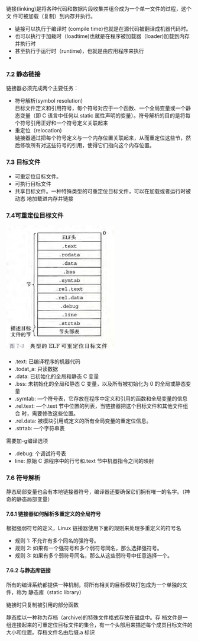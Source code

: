 链接(linking)是将各种代码和数据片段收集并组合成为一个单一文件的过程，这个文
件可被加载（复制）到内存并执行。
- 链接可以执行于编译时 (compile time)也就是在源代码被翻译成机器代码时。
- 也可以执行于加栽时（loadtime)也就是在程序被加载器（loader)加载到内存并执行时
- 甚至执行于运行时（runtime)，也就是由应用程序来执行
- 
### 7.2 静态链接
链接器必须完成两个主要任务：
- 符号解析(symbol resolution)  
目标文件定义和引用符号，每个符号对应于一个函数、一个全局变量或一个静 态变量（即 C 语言中任何以 static 属性声明的变量）。符号解析的目的是将每个符号引用正好和一个符号定义关联起来
- 重定位（relocation)  
链接器通过把每个符号定义与一个内存位置关联起来，从而重定位这些节，然后修改所有对这些符号的引用，使得它们指向这个内存位置。
### 7.3 目标文件
- 可重定位目标文件。
- 可执行目标文件
- 共享目标文件。一种特殊类型的可重定位目标文件，可以在加载或者运行时被动态
地加载进内存并链接
### 7.4可重定位目标文件
![可重定位目标文件.png](images\可重定位目标文件.png)
- .text: 已编译程序的机器代码
- .todat_a: 只读数据
- .data: 已初始化的全局和静态 C 变量
- .bss: 未初始化的全局和静态 C 变量，以及所有被初始化为 0 的全局或静态变量
- .symtab: —个符号表，它存放在程序中定义和引用的函数和全局变量的信息
- .rel.text: —个.text 节中位置的列表，当链接器把这个目标文件和其他文件组合
时，需要修改这些位置。
- .rel.data: 被模块引用或定义的所有全局变量的重定位信息。
- .strtab: —个字符串表 

需要加-g编译选项
- .debug: 个调试符号表
- line: 原始 C 源程序中的行号和.text 节中机器指令之间的映射

### 7.6 符号解析
静态局部变量也会有本地链接器符号，编译器还要确保它们拥有唯一的名字。（神奇的静态局部变量）

#### 7.6.1 链接器如何解析多重定义的全局符号
根据强弱符号的定义，Linux 链接器使用下面的规则来处理多重定义的符号名
* 规则 1: 不允许有多个同名的强符号。
* 规则 2: 如果有一个强符号和多个弱符号同名，那么选择强符号。
* 规则 3: 如果有多个弱符号同名，那么从这些弱符号中任意选择一个。

 #### 7.6.2 与静态库链接
 所有的编译系统都提供一种机制，将所有相关的目标模块打包成为一个单独的文件，称为 静态库（static library）  

 链接时只复制被引用的部分函数

 静态库以一种称为存档（archive)的特殊文件格式存放在磁盘中。存
档文件是一组连接起来的可重定位目标文件的集合，有一个头部用来描述每个成员目标文件的大小和位置。存档文件名由后缀.a 标识



